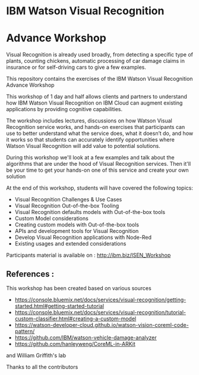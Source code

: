 # IBM Watson Visual Recognition

# Advance Workshop

Visual Recognition is  already  used  broadly,  from  detecting  a  specific  type  of  plants,  counting chickens,  automatic  processing  of  car  damage  claims  in insurance  or  for  self-driving  cars  to  give  a  few examples.

This repository contains the exercises of the IBM Watson Visual Recognition Advance Workshop

This workshop of 1 day and half allows clients and partners to understand how IBM Watson Visual Recognition on IBM Cloud can augment existing applications by providing cognitive capabilities.

The workshop includes lectures, discussions on how Watson Visual Recognition service works, and hands-on  exercises that participants can use to better understand what the service does, what it doesn’t do, and how it works so that students can accurately identify opportunities where Watson Visual Recognition will add  value  to  potential  solutions.  

During  this  workshop  we'll  look  at  a  few  examples  and  talk  about  the algorithms that are under the hood of Visual Recognition services. Then it'll be your time to get your hands-on one of this service and create your own solution

At the end of this workshop, students will have covered the following topics:

- Visual Recognition Challenges & Use Cases
- Visual Recognition Out-of-the-box Tooling
- Visual Recognition defaults models with Out-of-the-box tools
- Custom Model considerations
- Creating custom models with Out-of-the-box tools
- APIs and development tools for Visual Recognition
- Develop Visual Recognition applications with Node-Red
- Existing usages and extended considerations

Participants material is available on : http://ibm.biz/ISEN_Workshop

## References :

This workshop has been created based on various sources

+ https://console.bluemix.net/docs/services/visual-recognition/getting-started.html#getting-started-tutorial
+ https://console.bluemix.net/docs/services/visual-recognition/tutorial-custom-classifier.html#creating-a-custom-model
+ https://watson-developer-cloud.github.io/watson-vision-coreml-code-pattern/
+ https://github.com/IBM/watson-vehicle-damage-analyzer
+ https://github.com/hanleyweng/CoreML-in-ARKit

and William Griffith's lab

Thanks to all the contributors
